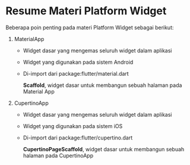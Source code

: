 # Resume Materi Platform Widget

Beberapa poin penting pada materi Platform Widget sebagai berikut:
1. MaterialApp
   - Widget dasar yang mengemas seluruh widget dalam aplikasi
   - Widget yang digunakan pada sistem Android
   - Di-import dari package:flutter/material.dart

     **Scaffold**, widget dasar untuk membangun sebuah halaman pada Material App

2. CupertinoApp
   - Widget dasar yang mengemas seluruh widget dalam aplikasi
   - Widget yang digunakan pada sistem iOS
   - Di-import dari package:flutter/cupertino.dart

     **CupertinoPageScaffold**, widget dasar untuk membangun sebuah halaman pada CupertinoApp
